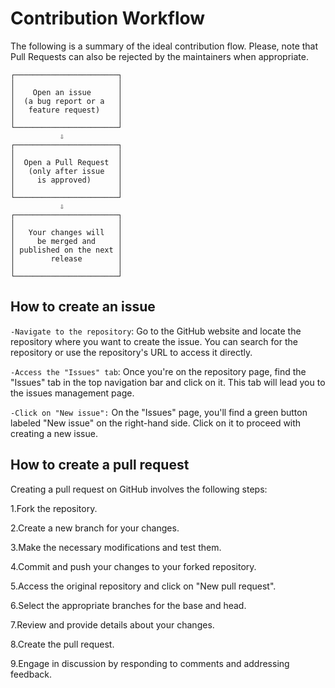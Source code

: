 
# Contribution Workflow

The following is a summary of the ideal contribution flow. Please, note that Pull Requests can also be rejected by the maintainers when appropriate.

    ┌───────────────────────┐
    │                       │
    │    Open an issue      │
    │  (a bug report or a   │
    │   feature request)    │
    │                       │
    └───────────────────────┘
               ⇩
    ┌───────────────────────┐
    │                       │
    │  Open a Pull Request  │
    │   (only after issue   │
    │     is approved)      │
    │                       │
    └───────────────────────┘
               ⇩
    ┌───────────────────────┐
    │                       │
    │   Your changes will   │
    │     be merged and     │
    │ published on the next │
    │        release        │
    │                       │
    └───────────────────────┘






## How to create an issue
`-Navigate to the repository`: 
Go to the GitHub website and locate the repository where you want to create the issue. You can search for the repository or use the repository's URL to access it directly.

`-Access the "Issues" tab`:
 Once you're on the repository page, find the "Issues" tab in the top navigation bar and click on it. This tab will lead you to the issues management page.

`-Click on "New issue":`
 On the "Issues" page, you'll find a green button labeled "New issue" on the right-hand side. Click on it to proceed with creating a new issue.


## How to create a pull request
Creating a pull request on GitHub involves the following steps:

1.Fork the repository.

2.Create a new branch for your changes.

3.Make the necessary modifications and test them.

4.Commit and push your changes to your forked repository.

5.Access the original repository and click on "New pull request".

6.Select the appropriate branches for the base and head.

7.Review and provide details about your changes.

8.Create the pull request.

9.Engage in discussion by responding to comments and addressing feedback.
